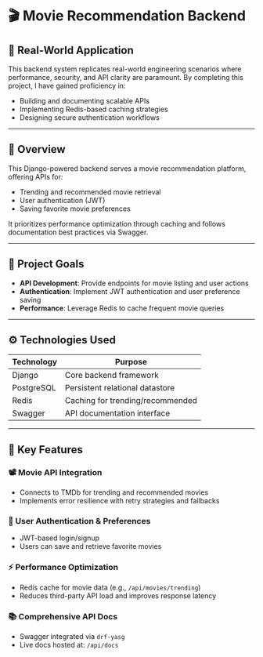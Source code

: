 # 🎬 Movie Recommendation Backend

## 🚀 Real-World Application

This backend system replicates real-world engineering scenarios where performance, security, and API clarity are paramount. By completing this project, I have gained proficiency in:

- Building and documenting scalable APIs
- Implementing Redis-based caching strategies
- Designing secure authentication workflows

---

## 📘 Overview

This Django-powered backend serves a movie recommendation platform, offering APIs for:

- Trending and recommended movie retrieval
- User authentication (JWT)
- Saving favorite movie preferences

It prioritizes performance optimization through caching and follows documentation best practices via Swagger.

---

## 🎯 Project Goals

- **API Development**: Provide endpoints for movie listing and user actions
- **Authentication**: Implement JWT authentication and user preference saving
- **Performance**: Leverage Redis to cache frequent movie queries

---

## ⚙️ Technologies Used

| Technology | Purpose                          |
| ---------- | -------------------------------- |
| Django     | Core backend framework           |
| PostgreSQL | Persistent relational datastore  |
| Redis      | Caching for trending/recommended |
| Swagger    | API documentation interface      |

---

## 🔑 Key Features

### 📽️ Movie API Integration

- Connects to TMDb for trending and recommended movies
- Implements error resilience with retry strategies and fallbacks

### 👤 User Authentication & Preferences

- JWT-based login/signup
- Users can save and retrieve favorite movies

### ⚡ Performance Optimization

- Redis cache for movie data (e.g., `/api/movies/trending`)
- Reduces third-party API load and improves response latency

### 📚 Comprehensive API Docs

- Swagger integrated via `drf-yasg`
- Live docs hosted at: `/api/docs`
